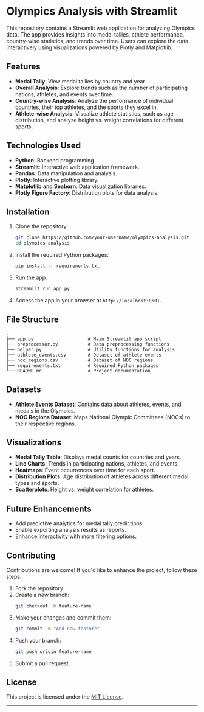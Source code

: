 
# Olympics Analysis with Streamlit

This repository contains a Streamlit web application for analyzing Olympics data. The app provides insights into medal tallies, athlete performance, country-wise statistics, and trends over time. Users can explore the data interactively using visualizations powered by Plotly and Matplotlib.

## Features

- **Medal Tally**: View medal tallies by country and year.
- **Overall Analysis**: Explore trends such as the number of participating nations, athletes, and events over time.
- **Country-wise Analysis**: Analyze the performance of individual countries, their top athletes, and the sports they excel in.
- **Athlete-wise Analysis**: Visualize athlete statistics, such as age distribution, and analyze height vs. weight correlations for different sports.

## Technologies Used

- **Python**: Backend programming.
- **Streamlit**: Interactive web application framework.
- **Pandas**: Data manipulation and analysis.
- **Plotly**: Interactive plotting library.
- **Matplotlib** and **Seaborn**: Data visualization libraries.
- **Plotly Figure Factory**: Distribution plots for data analysis.

## Installation

1. Clone the repository:
   ```bash
   git clone https://github.com/your-username/olympics-analysis.git
   cd olympics-analysis
   ```

2. Install the required Python packages:
   ```bash
   pip install -r requirements.txt
   ```

3. Run the app:
   ```bash
   streamlit run app.py
   ```

4. Access the app in your browser at `http://localhost:8501`.

## File Structure

```
.
├── app.py                    # Main Streamlit app script
├── preprocessor.py           # Data preprocessing functions
├── helper.py                 # Utility functions for analysis
├── athlete_events.csv        # Dataset of athlete events
├── noc_regions.csv           # Dataset of NOC regions
├── requirements.txt          # Required Python packages
└── README.md                 # Project documentation
```

## Datasets

- **Athlete Events Dataset**: Contains data about athletes, events, and medals in the Olympics.
- **NOC Regions Dataset**: Maps National Olympic Committees (NOCs) to their respective regions.

## Visualizations

- **Medal Tally Table**: Displays medal counts for countries and years.
- **Line Charts**: Trends in participating nations, athletes, and events.
- **Heatmaps**: Event occurrences over time for each sport.
- **Distribution Plots**: Age distribution of athletes across different medal types and sports.
- **Scatterplots**: Height vs. weight correlation for athletes.

## Future Enhancements

- Add predictive analytics for medal tally predictions.
- Enable exporting analysis results as reports.
- Enhance interactivity with more filtering options.

## Contributing

Contributions are welcome! If you'd like to enhance the project, follow these steps:

1. Fork the repository.
2. Create a new branch:
   ```bash
   git checkout -b feature-name
   ```
3. Make your changes and commit them:
   ```bash
   git commit -m "Add new feature"
   ```
4. Push your branch:
   ```bash
   git push origin feature-name
   ```
5. Submit a pull request.

## License

This project is licensed under the [MIT License](LICENSE).

---

